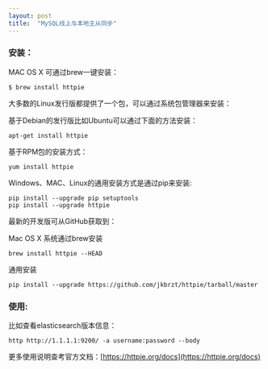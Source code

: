 ```yaml
---
layout: post
title:  "MySQL线上与本地主从同步"
---
```


### 安装：

MAC OS X 可通过brew一键安装：

	$ brew install httpie

大多数的Linux发行版都提供了一个包，可以通过系统包管理器来安装：

基于Debian的发行版比如Ubuntu可以通过下面的方法安装：

	apt-get install httpie

基于RPM包的安装方式：

	yum install httpie

Windows、MAC、Linux的通用安装方式是通过pip来安装:

	pip install --upgrade pip setuptools
	pip install --upgrade httpie

最新的开发版可从GitHub获取到：

Mac OS X 系统通过brew安装

	brew install httpie --HEAD

通用安装

	pip install --upgrade https://github.com/jkbrzt/httpie/tarball/master

### 使用:

比如查看elasticsearch版本信息：

	http http://1.1.1.1:9200/ -a username:password --body

更多使用说明查考官方文档：[https://httpie.org/docs](https://httpie.org/docs)